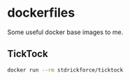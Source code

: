 # dockerfiles
Some useful docker base images to me.

## TickTock

```bash
docker run --rm stdrickforce/ticktock
```
